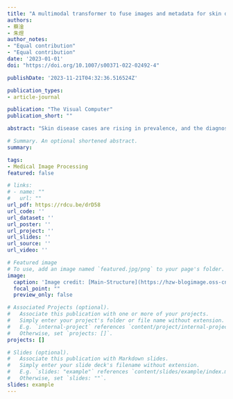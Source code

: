 ```yaml
---
title: "A multimodal transformer to fuse images and metadata for skin disease classification"
authors:
- 蔡淦
- 朱煜
author_notes:
- "Equal contribution"
- "Equal contribution"
date: '2023-01-01'
doi: "https://doi.org/10.1007/s00371-022-02492-4"

publishDate: '2023-11-21T04:32:36.516524Z'

publication_types:
- article-journal

publication: "The Visual Computer"
publication_short: ""

abstract: "Skin disease cases are rising in prevalence, and the diagnosis of skin diseases is always a challenging task in the clinic. Utilizing deep learning to diagnose skin diseases could help to meet these challenges. In this study, a novel neural network is proposed for the classification of skin diseases. Since the datasets for the research consist of skin disease images and clinical metadata, we propose a novel multimodal Transformer, which consists of two encoders for both images and metadata and one decoder to fuse the multimodal information. In the proposed network, a suitable Vision Transformer (ViT) model is utilized as the backbone to extract image deep features. As for metadata, they are regarded as labels and a new Soft Label Encoder (SLE) is designed to embed them. Furthermore, in the decoder part, a novel Mutual Attention (MA) block is proposed to better fuse image features and metadata features. To evaluate the model’s effectiveness, extensive experiments have been conducted on the private skin disease dataset and the benchmark dataset ISIC 2018. Compared with state-of-the-art methods, the proposed model shows better performance and represents an advancement in skin disease diagnosis."

# Summary. An optional shortened abstract.
summary: 

tags:
- Medical Image Processing
featured: false

# links:
# - name: ""
#   url: ""
url_pdf: https://rdcu.be/drD58
url_code: ''
url_dataset: ''
url_poster: ''
url_project: ''
url_slides: ''
url_source: ''
url_video: ''

# Featured image
# To use, add an image named `featured.jpg/png` to your page's folder. 
image:
  caption: 'Image credit: [Main-Structure](https://hzw-blogimage.oss-cn-shanghai.aliyuncs.com/812-lab/featured.jpg)'
  focal_point: ""
  preview_only: false

# Associated Projects (optional).
#   Associate this publication with one or more of your projects.
#   Simply enter your project's folder or file name without extension.
#   E.g. `internal-project` references `content/project/internal-project/index.md`.
#   Otherwise, set `projects: []`.
projects: []

# Slides (optional).
#   Associate this publication with Markdown slides.
#   Simply enter your slide deck's filename without extension.
#   E.g. `slides: "example"` references `content/slides/example/index.md`.
#   Otherwise, set `slides: ""`.
slides: example
---
```

